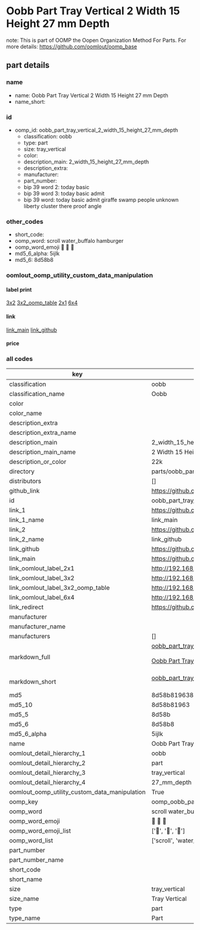 # Oobb Part Tray Vertical 2 Width 15 Height 27 mm Depth  

note: This is part of OOMP the Oopen Organization Method For Parts. For more details: https://github.com/oomlout/oomp_base

##  part details
  







### name
* name: Oobb Part Tray Vertical 2 Width 15 Height 27 mm Depth
* name_short: 
### id
* oomp_id: oobb_part_tray_vertical_2_width_15_height_27_mm_depth
  * classification: oobb
  * type: part
  * size: tray_vertical
  * color: 
  * description_main: 2_width_15_height_27_mm_depth
  * description_extra: 
  * manufacturer: 
  * part_number: 
  * bip 39 word 2: today basic
  * bip 39 word 3: today basic admit
  * bip 39 word: today basic admit giraffe swamp people unknown liberty cluster there proof angle

### other_codes
* short_code: 
* oomp_word: scroll water_buffalo hamburger
* oomp_word_emoji :scroll: :water_buffalo: :hamburger:
* md5_6_alpha: 5ijlk
* md5_6: 8d58b8






### oomlout_oomp_utility_custom_data_manipulation
#### label print
[3x2](http://192.168.1.245:1112/?label=oomp%205ijlk)
[3x2_oomp_table](http://192.168.1.108:1112/?label=oomp%205ijlk)
[2x1](http://192.168.1.242:1112/?label=oomp%205ijlk)
[6x4](http://192.168.1.55:1112/?label=oomp%205ijlk)    

#### link

[link_main](https://github.com/oomlout/oomlout_oomp_version_1_messy/tree/main/parts/oobb_part_tray_vertical_2_width_15_height_27_mm_depth) [link_github](https://github.com/oomlout/oomlout_oomp_version_1_messy/tree/main/parts/oobb_part_tray_vertical_2_width_15_height_27_mm_depth)                             

#### price







### all codes 
| key | value |  
| --- | --- |  
| classification | oobb |  
| classification_name | Oobb |  
| color |  |  
| color_name |  |  
| description_extra |  |  
| description_extra_name |  |  
| description_main | 2_width_15_height_27_mm_depth |  
| description_main_name | 2 Width 15 Height 27 mm Depth |  
| description_or_color | 22k |  
| directory | parts/oobb_part_tray_vertical_2_width_15_height_27_mm_depth |  
| distributors | [] |  
| github_link | https://github.com/oomlout/oomlout_oomp_part_src/tree/main/parts/oobb_part_tray_vertical_2_width_15_height_27_mm_depth |  
| id | oobb_part_tray_vertical_2_width_15_height_27_mm_depth |  
| link_1 | https://github.com/oomlout/oomlout_oomp_version_1_messy/tree/main/parts/oobb_part_tray_vertical_2_width_15_height_27_mm_depth |  
| link_1_name | link_main |  
| link_2 | https://github.com/oomlout/oomlout_oomp_version_1_messy/tree/main/parts/oobb_part_tray_vertical_2_width_15_height_27_mm_depth |  
| link_2_name | link_github |  
| link_github | https://github.com/oomlout/oomlout_oomp_version_1_messy/tree/main/parts/oobb_part_tray_vertical_2_width_15_height_27_mm_depth |  
| link_main | https://github.com/oomlout/oomlout_oomp_version_1_messy/tree/main/parts/oobb_part_tray_vertical_2_width_15_height_27_mm_depth |  
| link_oomlout_label_2x1 | http://192.168.1.242:1112/?label=oomp%205ijlk |  
| link_oomlout_label_3x2 | http://192.168.1.245:1112/?label=oomp%205ijlk |  
| link_oomlout_label_3x2_oomp_table | http://192.168.1.108:1112/?label=oomp%205ijlk |  
| link_oomlout_label_6x4 | http://192.168.1.55:1112/?label=oomp%205ijlk |  
| link_redirect | https://github.com/oomlout/oomlout_oomp_version_1_messy/tree/main/parts/oobb_part_tray_vertical_2_width_15_height_27_mm_depth |  
| manufacturer |  |  
| manufacturer_name |  |  
| manufacturers | [] |  
| markdown_full | [oobb_part_tray_vertical_2_width_15_height_27_mm_depth](none)<br>[](none)<br>[Oobb Part Tray Vertical 2 Width 15 Height 27 Mm Depth](none)<br><br> |  
| markdown_short | [oobb_part_tray_vertical_2_width_15_height_27_mm_depth](none)<br><br> |  
| md5 | 8d58b8196380fdbe8b6d96220744c71a |  
| md5_10 | 8d58b81963 |  
| md5_5 | 8d58b |  
| md5_6 | 8d58b8 |  
| md5_6_alpha | 5ijlk |  
| name | Oobb Part Tray Vertical 2 Width 15 Height 27 mm Depth |  
| oomlout_detail_hierarchy_1 | oobb |  
| oomlout_detail_hierarchy_2 | part |  
| oomlout_detail_hierarchy_3 | tray_vertical |  
| oomlout_detail_hierarchy_4 | 27_mm_depth |  
| oomlout_oomp_utility_custom_data_manipulation | True |  
| oomp_key | oomp_oobb_part_tray_vertical_2_width_15_height_27_mm_depth |  
| oomp_word | scroll water_buffalo hamburger |  
| oomp_word_emoji | :scroll: :water_buffalo: :hamburger: |  
| oomp_word_emoji_list | [':scroll:', ':water_buffalo:', ':hamburger:'] |  
| oomp_word_list | ['scroll', 'water_buffalo', 'hamburger'] |  
| part_number |  |  
| part_number_name |  |  
| short_code |  |  
| short_name |  |  
| size | tray_vertical |  
| size_name | Tray Vertical |  
| type | part |  
| type_name | Part |  
